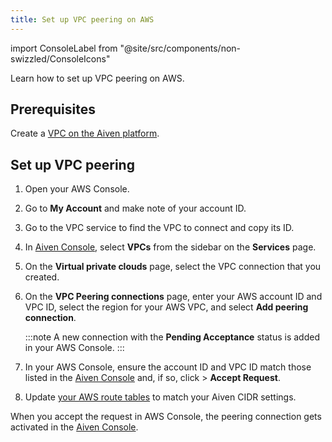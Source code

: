 ```yaml
---
title: Set up VPC peering on AWS
---
```


import ConsoleLabel from "@site/src/components/non-swizzled/ConsoleIcons"

Learn how to set up VPC peering on AWS.

## Prerequisites

Create a
[VPC on the Aiven platform](/docs/platform/howto/manage-project-vpc).

## Set up VPC peering

1.  Open your AWS Console.

1.  Go to **My Account** and make note of your account ID.

1.  Go to the VPC service to find the VPC to connect and copy its ID.

1.  In [Aiven Console](https://console.aiven.io/), select **VPCs** from
    the sidebar on the **Services** page.

1.  On the **Virtual private clouds** page, select the VPC connection
    that you created.

1.  On the **VPC Peering connections** page, enter your AWS account ID
    and VPC ID, select the region for your AWS VPC, and select **Add
    peering connection**.

    :::note
    A new connection with the **Pending Acceptance** status
    is added in your AWS Console.
    :::

1.  In your AWS Console, ensure the account ID and VPC ID match
    those listed in the [Aiven Console](https://console.aiven.io/) and,
    if so, click <ConsoleLabel name="actions"/> > **Accept Request**.

1.  Update [your AWS route
    tables](https://docs.aws.amazon.com/vpc/latest/peering/vpc-peering-routing)
    to match your Aiven CIDR settings.

When you accept the request in AWS Console, the peering connection gets
activated in the [Aiven Console](https://console.aiven.io/).
